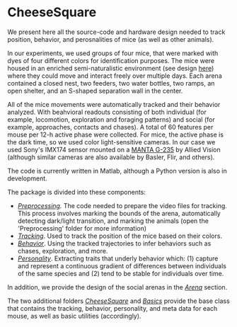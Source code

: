 # CheeseSquare

We present here all the source-code and hardware design needed to track position, behavior, and perosnalities of mice (as well as other animals). 

In our experiments, we used groups of four mice, that were marked with dyes of four different colors for identification purposes. The mice were housed in an enriched semi-naturalistic environment (see design [here](https://github.com/AnonyMouseNeuro/CheeseSquare/tree/master/Arena)) where they could move and interact freely over multiple days. Each arena contained a closed nest, two feeders, two water bottles, two ramps, an open shelter, and an S-shaped separation wall in the center. 

All of the mice movements were automatically tracked and their behavior analyzed. With beahvioral readouts consisting of both individual (for example, locomotion, exploration and foraging patterns) and social (for example, approaches, contacts and chases). A total of 60 features per mouse per 12-h active phase were collected. For mice, the active phase is the dark time, so we used color light-sensitive cameras. In our case we used Sony's IMX174 sensor mounted on a [MANTA G-235](https://www.alliedvision.com/en/products/cameras/detail/Manta/G-235.html) by Allied Vision (although similar cameras are also available by Basler, Flir, and others).

The code is currently written in Matlab, although a Python version is also in development. 

The package is divided into these components:

- *[Preprocessing](https://github.com/AnonyMouseNeuro/CheeseSquare/tree/master/Preprocessing).* The code needed to prepare the video files for tracking. This process involves marking the bounds of the arena, automatically detecting dark/light transition, and marking the animals (open the 'Preprocessing' folder for more information)
- *[Tracking](https://github.com/AnonyMouseNeuro/CheeseSquare/tree/master/Tracking)*. Used to track the position of the mice based on their colors.
- *[Behavior](https://github.com/AnonyMouseNeuro/CheeseSquare/tree/master/Behavior)*. Using the tracked trajectories to infer behaviors such as chases, exploration, and more.
- *[Personality](https://github.com/AnonyMouseNeuro/CheeseSquare/tree/master/Personality)*. Extracting traits that underly behavior which: (1) capture and represent a continuous gradient of differences between individuals of the same species and (2) tend to be stable for individuals over time.

In addition, we provide the design of the social arenas in the *[Arena](https://github.com/AnonyMouseNeuro/CheeseSquare/tree/master/Arena)* section.

The two additional folders *[CheeseSquare](https://github.com/AnonyMouseNeuro/CheeseSquare/tree/master/CheeseSquare)* and *[Basics](https://github.com/AnonyMouseNeuro/CheeseSquare/tree/master/Basics)* provide the base class that contains the tracking, behavior, personality, and meta data for each mouse, as well as basic utilities (accordingly).

